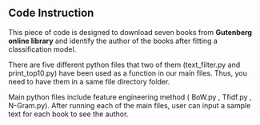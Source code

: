 ## Code Instruction
This piece of code is designed to download seven books from **Gutenberg online library**
and identify the author of the books after fitting a classification model.

There are five different python files that two of them (text_filter.py and print_top10.py) have been used as a function in our main files. 
Thus, you need to have them in a same file directory folder.

Main python files include feature engineering method ( BoW.py , Tfidf.py , N-Gram.py).
After running each of the main files, user can input a sample text for each book to see the author.

